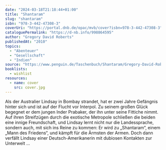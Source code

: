 ```yaml
---
date: "2024-03-18T21:18:44+01:00"
title: "Shantaram"
slug: "shantaram"
isbn: "978-3-442-47308-3"
coverUri: "https://portal.dnb.de/opac/mvb/cover?isbn=978-3-442-47308-3"
cataloguePermalink: "https://d-nb.info/998864595"
author: "Gregory David Roberts"
publishedAt: "2010"
topics:
  - "Abenteuer"
  - "Gesellschaft"
  - "Indien"
source: "https://www.penguin.de/Taschenbuch/Shantaram/Gregory-David-Roberts/Goldmann/e276685.rhd"
booklists:
  - wishlist
resources:
  - name: cover
    src: cover.jpg
---
```


Als der Australier Lindsay in Bombay strandet, hat er zwei Jahre Gefängnis 
hinter sich und ist auf der Flucht vor Interpol. Zu seinem großen Glück 
begegnet er dem jungen Inder Prabaker, der ihn unter seine Fittiche nimmt. Auf 
ihren Streifzügen durch die exotische Metropole schließen die beiden eine 
innige Freundschaft, und Lindsay lernt nicht nur die Landessprache, sondern 
auch, mit sich ins Reine zu kommen: Er wird zu „Shantaram“, einem „Mann des 
Friedens“, und kämpft für die Ärmsten der Armen. Doch dann verfällt Lindsay 
einer Deutsch-Amerikanerin mit dubiosen Kontakten zur Unterwelt …
